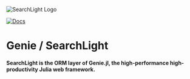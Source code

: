 ![SearchLight Logo](https://dl.dropboxusercontent.com/s/sy04ofyyi8es388/searchlight-logo.png)

[![Docs](https://img.shields.io/badge/searchlight-docs-greenyellow)](https://www.genieframework.com/docs/)
# Genie / SearchLight
#### SearchLight is the ORM layer of Genie.jl, the high-performance high-productivity Julia web framework.
